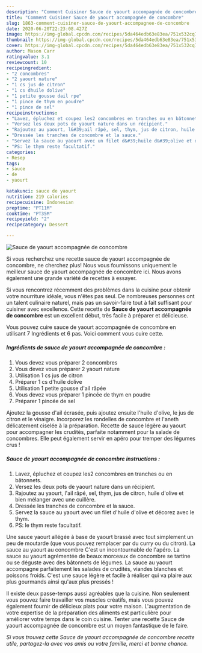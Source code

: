 ```yaml
---
description: "Comment Cuisiner Sauce de yaourt accompagnée de concombre"
title: "Comment Cuisiner Sauce de yaourt accompagnée de concombre"
slug: 1863-comment-cuisiner-sauce-de-yaourt-accompagnee-de-concombre
date: 2020-06-20T22:23:08.427Z
image: https://img-global.cpcdn.com/recipes/5da464edb63e83ea/751x532cq70/sauce-de-yaourt-accompagnee-de-concombre-photo-principale-de-la-recette.jpg
thumbnail: https://img-global.cpcdn.com/recipes/5da464edb63e83ea/751x532cq70/sauce-de-yaourt-accompagnee-de-concombre-photo-principale-de-la-recette.jpg
cover: https://img-global.cpcdn.com/recipes/5da464edb63e83ea/751x532cq70/sauce-de-yaourt-accompagnee-de-concombre-photo-principale-de-la-recette.jpg
author: Mason Carr
ratingvalue: 3.1
reviewcount: 10
recipeingredient:
- "2 concombres"
- "2 yaourt nature"
- "1 cs jus de citron"
- "1 cs dhuile dolive"
- "1 petite gousse dail rpe"
- "1 pince de thym en poudre"
- "1 pince de sel"
recipeinstructions:
- "Lavez, épluchez et coupez les2 concombres en tranches ou en bâtonnets."
- "Versez les deux pots de yaourt nature dans un récipient."
- "Rajoutez au yaourt, l&#39;ail râpé, sel, thym, jus de citron, huile d&#39;olive et bien mélanger avec une cuillère."
- "Dressée les tranches de concombre et la sauce."
- "Servez la sauce au yaourt avec un filet d&#39;huile d&#39;olive et décorez avec le thym."
- "PS: le thym reste facultatif."
categories:
- Resep
tags:
- sauce
- de
- yaourt

katakunci: sauce de yaourt 
nutrition: 219 calories
recipecuisine: Indonesian
preptime: "PT11M"
cooktime: "PT35M"
recipeyield: "2"
recipecategory: Dessert

---
```



![Sauce de yaourt accompagnée de concombre](https://img-global.cpcdn.com/recipes/5da464edb63e83ea/751x532cq70/sauce-de-yaourt-accompagnee-de-concombre-photo-principale-de-la-recette.jpg)

Si vous recherchez une recette sauce de yaourt accompagnée de concombre, ne cherchez plus! Nous vous fournissons uniquement le meilleur sauce de yaourt accompagnée de concombre ici. Nous avons également une grande variété de recettes à essayer.

Si vous rencontrez récemment des problèmes dans la cuisine pour obtenir votre nourriture idéale, vous n'êtes pas seul. De nombreuses personnes ont un talent culinaire naturel, mais pas un savoir-faire tout à fait suffisant pour cuisiner avec excellence. Cette recette de <strong> Sauce de yaourt accompagnée de concombre </strong> est un excellent début, très facile à préparer et délicieuse.

<!--inarticleads1-->

Vous pouvez cuire sauce de yaourt accompagnée de concombre en utilisant 7 Ingrédients et 6 pas. Voici comment vous cuire cette.

##### Ingrédients de sauce de yaourt accompagnée de concombre :

1. Vous devez vous préparer 2 concombres
1. Vous devez vous préparer 2 yaourt nature
1. Utilisation 1 cs jus de citron
1. Préparer 1 cs d&#39;huile dolive
1. Utilisation 1 petite gousse d&#39;ail râpée
1. Vous devez vous préparer 1 pincée de thym en poudre
1. Préparer 1 pincée de sel


Ajoutez la gousse d&#39;ail écrasée, puis ajoutez ensuite l&#39;huile d&#39;olive, le jus de citron et le vinaigre. Incorporez les rondelles de concombre et l&#39;aneth délicatement ciselée à la préparation. Recette de sauce légère au yaourt pour accompagner les crudités, parfaite notamment pour la salade de concombres. Elle peut également servir en apéro pour tremper des légumes crus ! 

<!--inarticleads2-->

##### Sauce de yaourt accompagnée de concombre instructions :

1. Lavez, épluchez et coupez les2 concombres en tranches ou en bâtonnets.
1. Versez les deux pots de yaourt nature dans un récipient.
1. Rajoutez au yaourt, l&#39;ail râpé, sel, thym, jus de citron, huile d&#39;olive et bien mélanger avec une cuillère.
1. Dressée les tranches de concombre et la sauce.
1. Servez la sauce au yaourt avec un filet d&#39;huile d&#39;olive et décorez avec le thym.
1. PS: le thym reste facultatif.


Une sauce yaourt allégée à base de yaourt brassé avec tout simplement un peu de moutarde (que vous pouvez remplacer par du curry ou du citron). La sauce au yaourt au concombre C&#39;est un incontournable de l&#39;apéro. La sauce au yaourt agrémentée de beaux morceaux de concombre se tartine ou se déguste avec des bâtonnets de légumes. La sauce au yaourt accompagne parfaitement les salades de crudités, viandes blanches et poissons froids. C&#39;est une sauce légère et facile à réaliser qui va plaire aux plus gourmands ainsi qu&#39;aux plus pressés ! 

<!--inarticleads1-->

<p>
Il existe deux passe-temps aussi agréables que la cuisine. Non seulement vous pouvez faire travailler vos muscles créatifs, mais vous pouvez également fournir de délicieux plats pour votre maison. L'augmentation de votre expertise de la préparation des aliments est particulière pour améliorer votre temps dans le coin cuisine. Tenter une recette Sauce de yaourt accompagnée de concombre est un moyen fantastique de le faire.
</p>

<p>
<i>Si vous trouvez cette Sauce de yaourt accompagnée de concombre recette utile, partagez-la avec vos amis ou votre famille, merci et bonne chance.</i>
</p>

